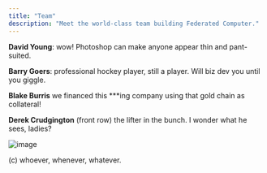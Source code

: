 ```yaml
---
title: "Team"
description: "Meet the world-class team building Federated Computer."
---
```

**David Young**: wow! Photoshop can make anyone appear thin and pant-suited.

**Barry Goers**: professional hockey player, still a player. Will biz dev you until you giggle.

**Blake Burris** we financed this ***ing company using that gold chain as collateral!

**Derek Crudgington** (front row) the lifter in the bunch. I wonder what he sees, ladies?

![image](/images/general/team.jpg)

(c) whoever, whenever, whatever.